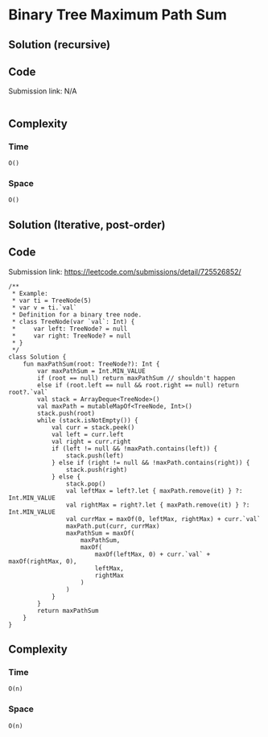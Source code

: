 # Binary Tree Maximum Path Sum
## Solution (recursive)
## Code
Submission link: N/A
```
```
## Complexity
### Time
`O()`
### Space
`O()`

## Solution (Iterative, post-order)
## Code
Submission link: https://leetcode.com/submissions/detail/725526852/
```
/**
 * Example:
 * var ti = TreeNode(5)
 * var v = ti.`val`
 * Definition for a binary tree node.
 * class TreeNode(var `val`: Int) {
 *     var left: TreeNode? = null
 *     var right: TreeNode? = null
 * }
 */
class Solution {
    fun maxPathSum(root: TreeNode?): Int {
        var maxPathSum = Int.MIN_VALUE
        if (root == null) return maxPathSum // shouldn't happen
        else if (root.left == null && root.right == null) return root?.`val`
        val stack = ArrayDeque<TreeNode>()
        val maxPath = mutableMapOf<TreeNode, Int>()
        stack.push(root)
        while (stack.isNotEmpty()) {
            val curr = stack.peek()
            val left = curr.left
            val right = curr.right
            if (left != null && !maxPath.contains(left)) {
                stack.push(left)
            } else if (right != null && !maxPath.contains(right)) {
                stack.push(right)
            } else {
                stack.pop()
                val leftMax = left?.let { maxPath.remove(it) } ?: Int.MIN_VALUE
                val rightMax = right?.let { maxPath.remove(it) } ?: Int.MIN_VALUE
                val currMax = maxOf(0, leftMax, rightMax) + curr.`val`
                maxPath.put(curr, currMax)
                maxPathSum = maxOf(
                    maxPathSum,
                    maxOf(
                        maxOf(leftMax, 0) + curr.`val` + maxOf(rightMax, 0),
                        leftMax,
                        rightMax
                    )
                )
            }
        }
        return maxPathSum
    }
}
```
## Complexity
### Time
`O(n)`
### Space
`O(n)`
